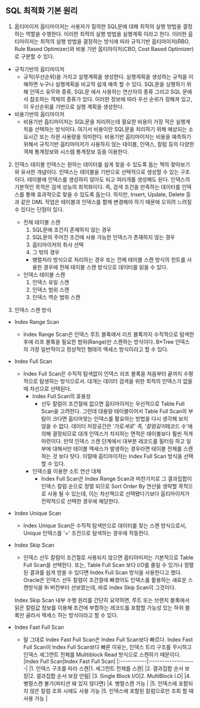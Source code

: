 SQL 최적화 기본 원리
---
1. 옵티마이저
 옵티마이저는 사용자가 질의한 SQL문에 대해 최적의 실행 방법을 결정하는 역할을 수행한다. 이러한 최적의 실행 방법을 실행계획 이라고 한다. 이러한 옵티마이저는 최적의 실행 방법을 결정하는 방식에 따라 규칙기반 옵티마이저(RBO, Rule Based Optimizer)와 비용 기반 옵티마이저(CBO, Cost Based Optimizer)로 구분할 수 있다.
  - 규칙기반의 옵티마이저
    - 규칙(우선순위)을 가지고 실행계획을 생성한다. 실행게획을 생성하는 규칙을 이해하면 누구나 실행계획을 비교적 쉽게 예측 할 수 있다. SQL문을 싱행하기 위해 인덱스 유무와 종류, SQL문 에서 사용하는 연산자의 종류 그리고 SQL 문에서 참조하는 객체의 종류가 있다. 이러한 정보에 따라 우선 순위가 정해져 있고, 이 우선순위를 기반으로 실행 계획을 생성한다.
  - 비용기반의 옵티마이저
    - 비용기반 옵티마이저는 SQL문을 처리하는데 필요한 비용이 가장 적은 실행계왹을 선택하는 방식이다. 여기서 비용이란 SQL문을 처리하기 위해 예상되는 소요시간 또는 자원 사용량을 의미한다. 비용기반 옵티마이저는 비용을 예측하기 위해서 규칙기반 옵티마이저가 사용하지 않는 테이블, 인덱스, 칼럼 등의 다양한 객체 통계정보와 시스템 통계정보 등을 이용한다.

2. 인덱스 테이블
  인덱스는 원하는 데이터를 쉽게 찾을 수 있도록 돕는 책의 찾아보기와 유사한 개념이다. 인덱스는 테이블을 기반으로 선택적으로 생성할 수 있는 구조이다. 테이블에 인덱스를 생성하지 않아도 되고 여러개를 생성해도 된다. 인덱스의 기본적인 목적은 검색 성능의 최적화이다. 즉, 검색 조건을 만족하는 데이터를 인덱스를 통해 효과적으로 찾을 수 있도록 돕는다. 하지만, Insert, Update, Delete 등과 같은 DML 작업은 테이블과 인덱스를 함께 변경해야 하기 때문에 오히려 느려질 수 있다는 단점이 있다.
    - 전체 테이블 스캔
      1. SQL문에 조건지 존재하지 않는 경우
      2. SQL문의 주어진 조건에 사용 가능한 인덱스가 존재하지 않는 경우
      3. 옵티마이저의 취사 선택
      4. 그 밖의 경우
        - 병렬처리 방식으로 처리하는 경우 또는 전체 테이블 스캔 방식의 힌트를 사용한 경우에 전체 테이블 스캔 방식으로 데이터를 읽을 수 있다.
    - 인덱스 테이블 스캔
      1. 인덱스 유일 스캔
      2. 인덱스 범위 스캔
      3. 인덱스 역순 범위 스캔

3. 인덱스 스캔 방식
  - Index Range Scan
    - Index Range Scan은 인덱스 루트 블록에서 리프 블록까지 수직적으로 탐색한 후에 리프 블록을 필요한 범위(Range)만 스캔하는 방식이다. B*Tree 인덱스의 가장 일반적이고 정상적인 형태의 액세스 방식이라고 할 수 있다.
  - Index Full Scan
    - Index Full Scan은 수직적 탐색없이 인덱스 리프 블록을 처음부터 끝까지 수평적으로 탐생하는 방식으로서. 대개는 데이터 검색을 위한 최적의 인덱스가 없을때 차선으로 선택된다.
      * Index Full Scan의 효용성
        - 선두 칼럼이 조건절에 없으면 옵티마이저는 우선적으로 Table Full Scan을 고려한다. 그런데 대용량 테이블이어서 Table Full Scan의 부탐이 크다면 옵티마엊는 인덱스를 활요하는 방법을 다시 생각해 보지 않을 수 없다. 데이터 저장공간은 '가로*세로' 즉, '칼럼길이*레코드 수'에 의해 결정되므로 대개 인덱스가 차지하는 면적은 테이블보다 훨씬 적게 마련이다. 만약 인덱스 스캔 단계에서 대부분 레코드를 필터링 하고 일부에 대해서만 테이블 액세스가 발생하는 경우라면 테이블 전체를 스캔하는 것 보다 탓다. 이럴때 옵티마이저는 Index Full Scan 방식을 선택 할 수 있다.
      * 인덱스를 이용한 소트 연산 대체
        - Index Full Scan은 Index Range Scan과 마찬가지로 그 결과집합이 인덱스 칼럼 순으로 정렬 되므로 Sort Order By 연산을 생략할 목적으로 사용 될 수 있는데, 이는 차선책으로 선택됐다기보다 옵티마이저가 전략적으로 선택한 경우에 해당한다.
  - Index Unique Scan
    - Index Unique Scan은 수직적 탐색만으로 데이터를 찾는 스캔 방식으로서, Unique 인덱스를 '=' 조건으로 탐색하는 경우에 작동한다.
  - Index Skip Scan
    - 인덱스 선두 칼럼이 조건절로 사용되지 않으면 옵티아미저는 기본적으로 Table Full Scan을 선택한다. 또는, Table Full Scan 보다 I/O를 줄일 수 있거나 정렬된 결과를 쉽게 얻을 수 있다면 Index Full Scan 방식을 사용한다고 했다. Oracle은 인덱스 선두 칼럼이 조건절에 빠졌어도 인덱스를 활용하는 새로운 스캔방식을 9i 버전부터 선보였는데, 바로 index Skip Scan이 그것이다.

    Index Skip Scan 내부 수행 원리를 간단히 요약하면, 루트 또는 브랜치 블록에서 읽은 칼럼값 정보를 이용해 조건에 부합하는 레코드를 포함할 가능성 있는 하위 블록만 골라서 액세스 하는 방식이라고 할 수 있다.

  - Index Fast Full Scan
    - 말 그대로 Index Fast Full Scan은 Index Full Scan보다 빠르다. Index Fast Full Scan이 Index Full Scan보다 빠른 이유는, 인덱스 트리 구조를 무시하고 인덱스 세그먼트 전체를 Mulitiblock Read 방식으로 스캔하기 때문이다.
|Index Full Scan|Index Fast Full Scan|
|:-----------|:-------------------|
|1. 인덱스 구조를 따라 스캔|1. 세그먼트 전체를 스캔|
|2. 결과집합 순서 보장|2. 결과집합 순서 보장 안됨|
|3. Single Block I/O|2. MultiBlock I.O|
|4. 병렬스캔 불가(파티션 돼 있지 않다면)   |4. 병렬스캔 가능   |
|5. 인덱스에 포함되지 않은 칼럼 조회 시에도 사용 가능   |5. 인덱스에 포함된 칼럼으로만 조회 할 때 사용 가능   |

